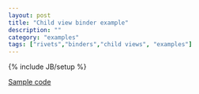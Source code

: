 ```yaml
---
layout: post
title: "Child view binder example"
description: ""
category: "examples"
tags: ["rivets","binders","child views", "examples"]
---
```

{% include JB/setup %}

[Sample code](http://solid-interactive.github.io/masseuse-examples/new-child-view-binder)